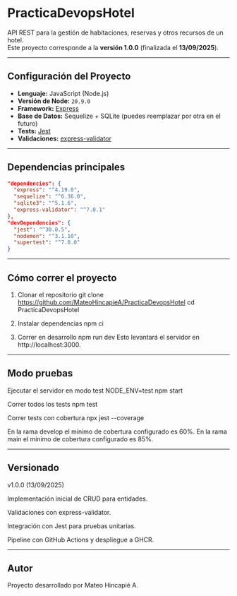 # PracticaDevopsHotel

API REST para la gestión de habitaciones, reservas y otros recursos de un hotel.  
Este proyecto corresponde a la **versión 1.0.0** (finalizada el **13/09/2025**).  

---

## Configuración del Proyecto

- **Lenguaje:** JavaScript (Node.js)
- **Versión de Node:** `20.9.0`
- **Framework:** [Express](https://expressjs.com/)
- **Base de Datos:** Sequelize + SQLite (puedes reemplazar por otra en el futuro)
- **Tests:** [Jest](https://jestjs.io/)
- **Validaciones:** [express-validator](https://express-validator.github.io/)

---

## Dependencias principales

```json
"dependencies": {
  "express": "^4.19.0",
  "sequelize": "^6.36.0",
  "sqlite3": "^5.1.6",
  "express-validator": "^7.0.1"
},
"devDependencies": {
  "jest": "^30.0.5",
  "nodemon": "^3.1.10",
  "supertest": "^7.0.0"
}
```
---

## Cómo correr el proyecto

1. Clonar el repositorio
  git clone https://github.com/MateoHincapieA/PracticaDevopsHotel
  cd PracticaDevopsHotel

2. Instalar dependencias
  npm ci

3. Correr en desarrollo
  npm run dev
  Esto levantará el servidor en http://localhost:3000.

---

## Modo pruebas
Ejecutar el servidor en modo test
NODE_ENV=test npm start

Correr todos los tests
npm test

Correr tests con cobertura
npx jest --coverage


En la rama develop el mínimo de cobertura configurado es 60%.
En la rama main el mínimo de cobertura configurado es 85%.

---

## Versionado

v1.0.0 (13/09/2025)

Implementación inicial de CRUD para entidades.

Validaciones con express-validator.

Integración con Jest para pruebas unitarias.

Pipeline con GitHub Actions y despliegue a GHCR.

---

## Autor

Proyecto desarrollado por Mateo Hincapié A.